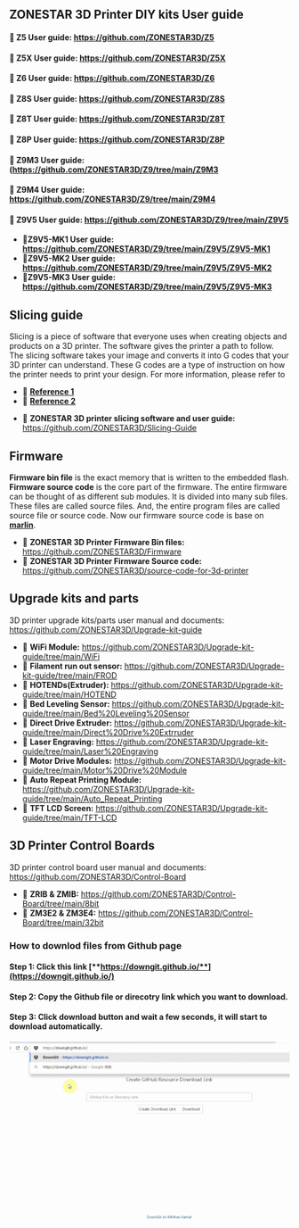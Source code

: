 ## ZONESTAR 3D Printer DIY kits User guide
#### :open_file_folder: Z5 User guide: https://github.com/ZONESTAR3D/Z5 
#### :open_file_folder: Z5X  User guide: https://github.com/ZONESTAR3D/Z5X
#### :open_file_folder: Z6 User guide: https://github.com/ZONESTAR3D/Z6
#### :open_file_folder: Z8S User guide: https://github.com/ZONESTAR3D/Z8S
#### :open_file_folder: Z8T User guide: https://github.com/ZONESTAR3D/Z8T
#### :open_file_folder: Z8P User guide: https://github.com/ZONESTAR3D/Z8P
#### :open_file_folder: Z9M3 User guide: (https://github.com/ZONESTAR3D/Z9/tree/main/Z9M3
#### :open_file_folder: Z9M4 User guide: https://github.com/ZONESTAR3D/Z9/tree/main/Z9M4
#### :open_file_folder: Z9V5 User guide: https://github.com/ZONESTAR3D/Z9/tree/main/Z9V5
  - :blue_book:**Z9V5-MK1 User guide: https://github.com/ZONESTAR3D/Z9/tree/main/Z9V5/Z9V5-MK1**
  - :blue_book:**Z9V5-MK2 User guide: https://github.com/ZONESTAR3D/Z9/tree/main/Z9V5/Z9V5-MK2**
  - :blue_book:**Z9V5-MK3 User guide: https://github.com/ZONESTAR3D/Z9/tree/main/Z9V5/Z9V5-MK3**

## Slicing guide  
Slicing is a piece of software that everyone uses when creating objects and products on a 3D printer. The software gives the printer a path to follow. The slicing software takes your image and converts it into G codes that your 3D printer can understand. These G codes are a type of instruction on how the printer needs to print your design. For more information, please refer to 
* :page_with_curl: [**Reference 1**](https://loveandrobots.com/what-is-slicing-in-3d-printing/)  
* :page_with_curl: [**Reference 2**](https://en.wikipedia.org/wiki/Slicer_(3D_printing))  
- :blue_book: **ZONESTAR 3D printer slicing software and user guide:** https://github.com/ZONESTAR3D/Slicing-Guide

## Firmware
**Firmware bin file** is the exact memory that is written to the embedded flash.    
**Firmware source code** is the core part of the firmware. The entire firmware can be thought of as different sub modules. It is divided into many sub files. These files are called source files. And, the entire program files are called source file or source code. Now our firmware source code is base on [**marlin**](https://www.marlinfw.org).  
- :blue_book: **ZONESTAR 3D Printer Firmware Bin files:** https://github.com/ZONESTAR3D/Firmware
- :blue_book: **ZONESTAR 3D Printer Firmware Source code:** https://github.com/ZONESTAR3D/source-code-for-3d-printer

## Upgrade kits and parts
3D printer upgrade kits/parts user manual and documents: https://github.com/ZONESTAR3D/Upgrade-kit-guide
- :blue_book: **WiFi Module:** https://github.com/ZONESTAR3D/Upgrade-kit-guide/tree/main/WiFi
- :blue_book: **Filament run out sensor:** https://github.com/ZONESTAR3D/Upgrade-kit-guide/tree/main/FROD
- :blue_book: **HOTENDs(Extruder):** https://github.com/ZONESTAR3D/Upgrade-kit-guide/tree/main/HOTEND
- :blue_book: **Bed Leveling Sensor:** https://github.com/ZONESTAR3D/Upgrade-kit-guide/tree/main/Bed%20Leveling%20Sensor
- :blue_book: **Direct Drive Extruder:** https://github.com/ZONESTAR3D/Upgrade-kit-guide/tree/main/Direct%20Drive%20Extrruder
- :blue_book: **Laser Engraving:** https://github.com/ZONESTAR3D/Upgrade-kit-guide/tree/main/Laser%20Engraving
- :blue_book: **Motor Drive Modules:** https://github.com/ZONESTAR3D/Upgrade-kit-guide/tree/main/Motor%20Drive%20Module
- :blue_book: **Auto Repeat Printing Module:** https://github.com/ZONESTAR3D/Upgrade-kit-guide/tree/main/Auto_Repeat_Printing
- :blue_book: **TFT LCD Screen:** https://github.com/ZONESTAR3D/Upgrade-kit-guide/tree/main/TFT-LCD

## 3D Printer Control Boards  
3D printer control board user manual and documents: https://github.com/ZONESTAR3D/Control-Board  
- :blue_book: **ZRIB & ZMIB:** https://github.com/ZONESTAR3D/Control-Board/tree/main/8bit
- :blue_book: **ZM3E2 & ZM3E4:** https://github.com/ZONESTAR3D/Control-Board/tree/main/32bit

### How to downlod files from Github page
#### Step 1: Click this link [**https://downgit.github.io/**](https://downgit.github.io/) 
#### Step 2: Copy the Github file or direcotry link which you want to download.
#### Step 3: Click download button and wait a few seconds, it will start to download automatically. 
![](download.gif)   
